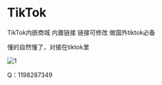 # TikTok
TikTok内嵌商城 内置链接 链接可修改 做国外tiktok必备 

懂的自然懂了，对接在tiktok里

![1](https://github.com/1198287349/TikTok/assets/38068634/d06da017-8c85-489b-b5dc-dcef884a9843)


Q：1198287349
